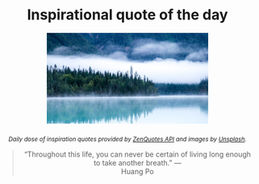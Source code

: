 
<div align="center">

# Inspirational quote of the day

<img src="./data/photo.jpeg" alt="Beautiful nature photo" width="320" height="180">

<sub><i>Daily dose of inspiration quotes provided by [ZenQuotes API](https://zenquotes.io/) and images by [Unsplash](https://unsplash.com/).</i></sub>


<blockquote>&ldquo;Throughout this life, you can never be certain of living long enough to take another breath.&rdquo; &mdash; <footer>Huang Po</footer></blockquote>

</div>
